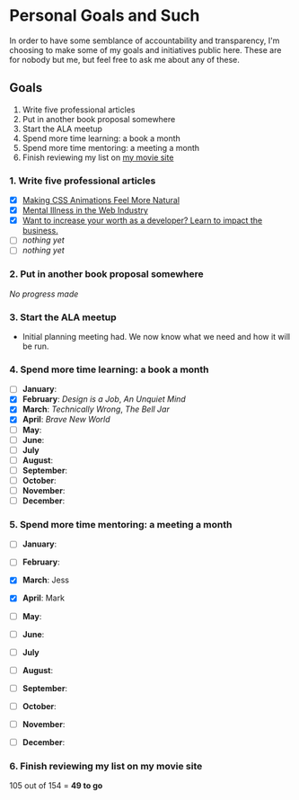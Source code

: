 # Personal Goals and Such

In order to have some semblance of accountability and transparency, I'm choosing to make some of my goals and initiatives public here. These are for nobody but me, but feel free to ask me about any of these.

## Goals

1. Write five professional articles
2. Put in another book proposal somewhere
3. Start the ALA meetup
4. Spend more time learning: a book a month
5. Spend more time mentoring: a meeting a month
6. Finish reviewing my list on [my movie site](http://brandontalksmovies.com)

### 1. Write five professional articles

- [x] [Making CSS Animations Feel More Natural](https://css-tricks.com/making-css-animations-feel-natural/)
- [x] [Mental Illness in the Web Industry](http://alistapart.com/article/mental-illness-in-the-web-industry)
- [x] [Want to increase your worth as a developer? Learn to impact the business.](https://blog.logrocket.com/want-to-increase-your-worth-as-a-developer-learn-to-impact-the-business-f7f78ec23ff5)
- [ ] *nothing yet*
- [ ] *nothing yet*

### 2. Put in another book proposal somewhere

*No progress made*

### 3. Start the ALA meetup

- Initial planning meeting had. We now know what we need and how it will be run.

### 4. Spend more time learning: a book a month

- [ ] **January**:
- [x] **February**: *Design is a Job*, *An Unquiet Mind*
- [x] **March**: *Technically Wrong*, *The Bell Jar*
- [x] **April**: *Brave New World*
- [ ] **May**:
- [ ] **June**:
- [ ] **July**
- [ ] **August**:
- [ ] **September**:
- [ ] **October**:
- [ ] **November**:
- [ ] **December**:

### 5. Spend more time mentoring: a meeting a month

- [ ] **January**:
- [ ] **February**: 
- [x] **March**: Jess
- [x] **April**: Mark
- [ ] **May**:
- [ ] **June**:
- [ ] **July**
- [ ] **August**:
- [ ] **September**:
- [ ] **October**:
- [ ] **November**:
- [ ] **December**:


### 6. Finish reviewing my list on my movie site

105 out of 154 = **49 to go**